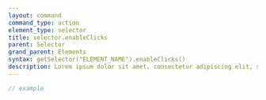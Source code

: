 ```yaml
---
layout: command
command_type: action
element_type: selector
title: selector.enableClicks
parent: Selector
grand_parent: Elements
syntax: getSelector("ELEMENT_NAME").enableClicks()
description: Lorem ipsum dolor sit amet, consectetur adipiscing elit, sed do eiusmod tempor incididunt ut labore et dolore magna aliqua. Ut enim ad minim veniam, quis nostrud exercitation ullamco laboris nisi ut aliquip ex ea commodo consequat.
---
```


```javascript
// example
```